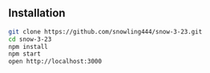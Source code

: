 ## Installation

```bash
git clone https://github.com/snowling444/snow-3-23.git
cd snow-3-23
npm install
npm start
open http://localhost:3000
```
